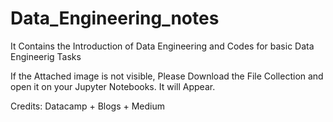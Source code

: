 # Data_Engineering_notes
It Contains the Introduction of Data Engineering and Codes for basic Data Engineerig Tasks

If the Attached image is not visible, Please Download the File Collection and open it on your Jupyter Notebooks. It will Appear.

Credits: Datacamp + Blogs + Medium
